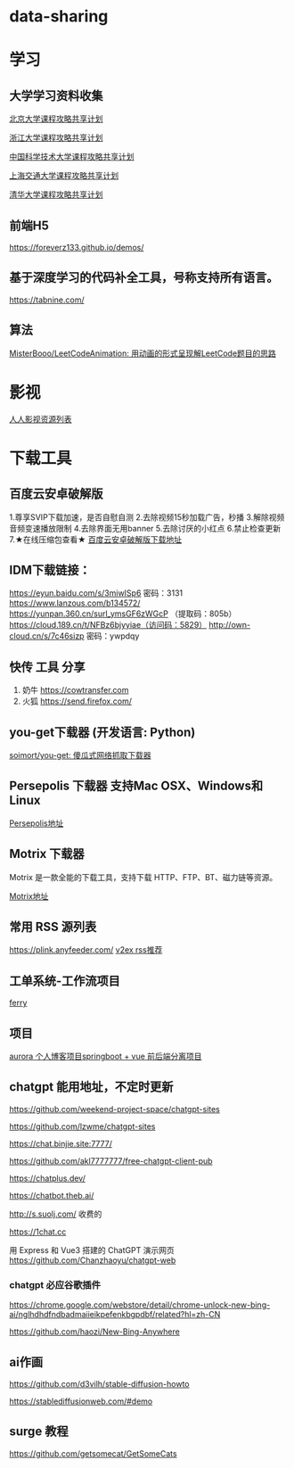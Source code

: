 # data-sharing 



# 学习

## 大学学习资料收集

[北京大学课程攻略共享计划](https://lib-pku.github.io)

[浙江大学课程攻略共享计划](https://qsctech.github.io/zju-icicles)

[中国科学技术大学课程攻略共享计划](https://ustc-resource.github.io/USTC-Course)

[上海交通大学课程攻略共享计划 ](https://github.com/CoolPhilChen/SJTU-Courses/)

[清华大学课程攻略共享计划](https://github.com/PKUanonym/REKCARC-TSC-UHT)


## 前端H5
https://foreverz133.github.io/demos/


## 基于深度学习的代码补全工具，号称支持所有语言。
https://tabnine.com/

## 算法
 [MisterBooo/LeetCodeAnimation: 用动画的形式呈现解LeetCode题目的思路](https://github.com/MisterBooo/LeetCodeAnimation)


# 影视

[人人影视资源列表](https://github.com/XiaoGerGer/zimuzu-yyets-resourcelist)


# 下载工具
## 百度云安卓破解版
1.尊享SVIP下载加速，是否自慰自测
2.去除视频15秒加载广告，秒播
3.解除视频音频变速播放限制
4.去除界面无用banner
5.去除讨厌的小红点
6.禁止检查更新
7.★在线压缩包查看★
[百度云安卓破解版下载地址](https://www.lanzous.com/i33yd0d)

## IDM下载链接：
https://eyun.baidu.com/s/3miwISp6 密码：3131
https://www.lanzous.com/b134572/
https://yunpan.360.cn/surl_ymsGF6zWGcP （提取码：805b）
https://cloud.189.cn/t/NFBz6bjyyiae（访问码：5829）
http://own-cloud.cn/s/7c46sizp   密码：ywpdqy

## 快传 工具 分享
 1. 奶牛
  https://cowtransfer.com
 2. 火狐
 https://send.firefox.com/

## you-get下载器 (开发语言: Python)

[soimort/you-get: 傻瓜式网络抓取下载器](https://github.com/soimort/you-get)


## Persepolis 下载器 支持Mac OSX、Windows和Linux

[Persepolis地址](https://github.com/persepolisdm/persepolis)


## Motrix 下载器 
Motrix 是一款全能的下载工具，支持下载 HTTP、FTP、BT、磁力链等资源。

[Motrix地址](https://github.com/agalwood/Motrix)


## 常用 RSS 源列表
https://plink.anyfeeder.com/
[v2ex rss推荐](https://www.v2ex.com/t/878233)

## 工单系统-工作流项目
[ferry](https://github.com/lanyulei/ferry)

## 项目
[aurora 个人博客项目springboot + vue 前后端分离项目](https://github.com/linhaojun857/aurora.git)



## chatgpt 能用地址，不定时更新

https://github.com/weekend-project-space/chatgpt-sites

https://github.com/lzwme/chatgpt-sites


https://chat.binjie.site:7777/

https://github.com/akl7777777/free-chatgpt-client-pub

https://chatplus.dev/

https://chatbot.theb.ai/

http://s.suolj.com/  收费的

https://1chat.cc


用 Express 和 Vue3 搭建的 ChatGPT 演示网页
https://github.com/Chanzhaoyu/chatgpt-web

### chatgpt 必应谷歌插件

https://chrome.google.com/webstore/detail/chrome-unlock-new-bing-ai/nglhdhdfndbadmaiieikpefenkbgpdbf/related?hl=zh-CN

https://github.com/haozi/New-Bing-Anywhere



## ai作画
https://github.com/d3vilh/stable-diffusion-howto

https://stablediffusionweb.com/#demo

## surge 教程

https://github.com/getsomecat/GetSomeCats




